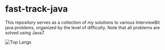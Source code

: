# fast-track-java
This repository serves as a collection of my solutions to various InterviewBit java problems, organized by the level of difficulty.
Note that all problems are solved using Java7.

![Top Langs](https://github-readme-stats.vercel.app/api/top-langs/?username=chaitanya985&hide_progress=true)
